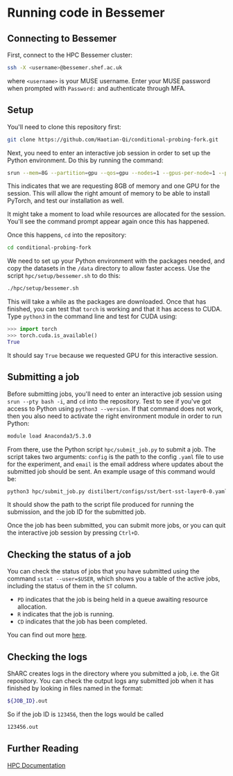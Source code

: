 # Running code in Bessemer

## Connecting to Bessemer

First, connect to the HPC Bessemer cluster:

```sh
ssh -X <username>@bessemer.shef.ac.uk
```

where `<username>` is your MUSE username. Enter your MUSE password when prompted with `Password:` and authenticate through MFA.

## Setup

You'll need to clone this repository first:

```sh
git clone https://github.com/Haotian-Qi/conditional-probing-fork.git
```

Next, you need to enter an interactive job session in order to set up the Python environment. Do this by running the command:

```sh
srun --mem=8G --partition=gpu --qos=gpu --nodes=1 --gpus-per-node=1 --pty bash -i
```

This indicates that we are requesting 8GB of memory and one GPU for the session. This will allow the right amount of memory to be able to install PyTorch, and test our installation as well.

It might take a moment to load while resources are allocated for the session. You'll see the command prompt appear again once this has happened.

Once this happens, `cd` into the repository:

```sh
cd conditional-probing-fork
```

We need to set up your Python environment with the packages needed, and copy the datasets in the `/data` directory to allow faster access. Use the script `hpc/setup/bessemer.sh` to do this:

```sh
./hpc/setup/bessemer.sh
```

This will take a while as the packages are downloaded. Once that has finished, you can test that `torch` is working and that it has access to CUDA. Type `python3` in the command line and test for CUDA using:

```python
>>> import torch
>>> torch.cuda.is_available()
True
```

It should say `True` because we requested GPU for this interactive session.

## Submitting a job

Before submitting jobs, you'll need to enter an interactive job session using `srun --pty bash -i`, and `cd` into the repository. Test to see if you've got access to Python using `python3 --version`. If that command does not work, then you also need to activate the right environment module in order to run Python:

```sh
module load Anaconda3/5.3.0
```

From there, use the Python script `hpc/submit_job.py` to submit a job. The script takes two arguments: `config` is the path to the config `.yaml` file to use for the experiment, and `email` is the email address where updates about the submitted job should be sent. An example usage of this command would be:

```sh
python3 hpc/submit_job.py distilbert/configs/sst/bert-sst-layer0-0.yaml test@sheffield.ac.uk
```

It should show the path to the script file produced for running the submission, and the job ID for the submitted job.

Once the job has been submitted, you can submit more jobs, or you can quit the interactive job session by pressing `Ctrl+D`.

## Checking the status of a job

You can check the status of jobs that you have submitted using the command `sstat --user=$USER`, which shows you a table of the active jobs, including the status of them in the `ST` column.

- `PD` indicates that the job is being held in a queue awaiting resource allocation.
- `R` indicates that the job is running.
- `CD` indicates that the job has been completed.

You can find out more [here](https://docs.hpc.shef.ac.uk/en/latest/hpc/scheduler/index.html#id3).

## Checking the logs

ShARC creates logs in the directory where you submitted a job, i.e. the Git repository. You can check the output logs any submitted job when it has finished by looking in files named in the format:

```sh
${JOB_ID}.out
```

So if the job ID is `123456`, then the logs would be called

```sh
123456.out
```

## Further Reading

[HPC Documentation](https://docs.hpc.shef.ac.uk/en/latest/hpc/index.html)
